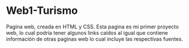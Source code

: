 # Web1-Turismo
Pagina web, creada en HTML y CSS.
Esta pagina es mi primer proyecto web, lo cual podría tener algunos links caídos al igual que contiene información de otras paginas web lo cual incluye las respectivas fuentes.
